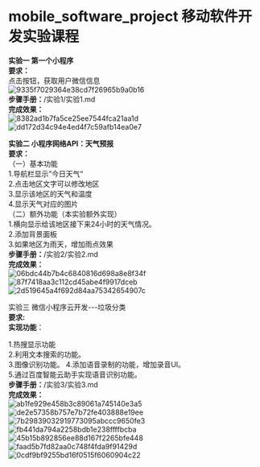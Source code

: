 # mobile_software_project 移动软件开发实验课程
**实验一 第一个小程序**   
**要求：**   
点击按钮，获取用户微信信息    
![9335f7029364e38cd7f26965b9a0b16](https://github.com/user-attachments/assets/45886efe-4805-40a8-bdcc-f15443bd7471)   
**步骤手册：**/实验1/实验1.md    
**完成效果：**    
![8382ad1b7fa5ce25ee7544fca21aa1d](https://github.com/user-attachments/assets/ba7b427a-722a-42d8-925e-d0d88bb126bb)    
![dd172d34c94e4ed4f7c59afb14ea0e7](https://github.com/user-attachments/assets/eeaf188d-f889-4730-9716-f88a5a5d2343)    

**实验二 小程序网络API：天气预报**   
**要求：**       
（一）基本功能   
1.导航栏显示”今日天气“   
2.点击地区文字可以修改地区   
3.显示该地区的天气和温度   
4.显示天气对应的图片   
（二）额外功能（本实验额外实现）   
1.横向显示给该地区接下来24小时的天气情况。   
2.添加背景面板   
3.如果地区为雨天，增加雨点效果   
**步骤手册：**/实验2/实验2.md   
**完成效果：**   
![06bdc44b7b4c6840816d698a8e8f34f](https://github.com/user-attachments/assets/e092472f-6c0e-4649-a167-02305029e6a4)   
![87f7418aa3c112cd45abe4f9917dceb](https://github.com/user-attachments/assets/194d3737-1b64-423f-bae4-a032be9cdd1f)   
![2d519645a4f692d84aa75342654907c](https://github.com/user-attachments/assets/705fa4d8-79cd-48c7-89f9-ef913d51870d)   
     
实验三 微信小程序云开发---垃圾分类     
**要求:**     
**实现功能**：   

1.热搜显示功能   
2.利用文本搜索的功能。   
3.图像识别功能。
4.添加语音录制的功能，增加录音UI。     
5.通过百度智能云助手实现语音识别功能。     
**步骤手册：**/实验3/实验3.md     
**完成效果：**     
![ab1fe929e458b3c89061a745140e3a5](https://github.com/user-attachments/assets/58dda3c8-2d39-4e9e-b350-f26b7b37f7f8)
![de2e57358b757e7b72fe403888e19ee](https://github.com/user-attachments/assets/e5a66109-7569-465c-be59-b0a97e8e2973)
![7b29839032919773095abccc9650fe3](https://github.com/user-attachments/assets/74601c64-9c5f-4623-a221-ef73e186b8f4)
![fb441da794a2258bdb1e238ffffbcba](https://github.com/user-attachments/assets/54dd0045-f781-45d7-bee4-a1a4c500fe79)
![45b15b892856ee88d167f2265bfe448](https://github.com/user-attachments/assets/373f2646-9a5c-4b9f-a622-f3bac784be7d)
![faad5b7fd82aa0c748f4fda9f91429d](https://github.com/user-attachments/assets/86ae01b7-bfe1-45da-b05e-c9527b643a7a)
![0cdf9bf9255bd16f0515f6060904c22](https://github.com/user-attachments/assets/29361dcf-1ec2-4c1f-bdad-aa2a0692b266)


